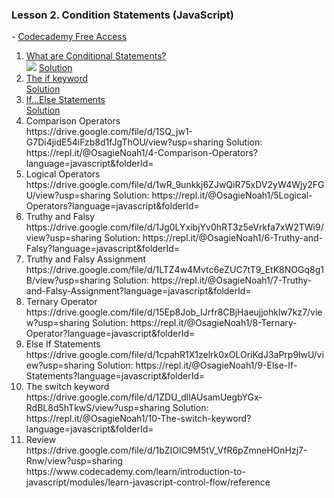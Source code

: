 <h3>Lesson 2. Condition Statements (JavaScript)</h3> - <a href="http://ssqt.co/mQfpbL0">Codecademy Free Access</a>
<ol>
<li><a href="https://drive.google.com/file/d/1YV5d5znz9-uk3FaF0kcvB-ikHlxpzN0j/view?usp=sharing">What are Conditional Statements?<a></li>
<img src="https://s3.amazonaws.com/codecademy-content/courses/learn-javascript-conditionals/control_flow_diagram_v5.svg"/>
<a href="https://repl.it/@OsagieNoah1/2-Conditional-Statements?language=javascript&folderId=">Solution</a>
<li><a href="https://drive.google.com/file/d/13m9x0-KxrH7JFcmFraXlDA89_HglelA_/view?usp=sharing">The if keyword</a></li>
  <a href="https://repl.it/@OsagieNoah1/2-The-if-keyword=">Solution</a>
<li><a href="https://drive.google.com/file/d/1uGCuCJ6wg_CYPwxxIG5iXR1ez-6bWyR3/view?usp=sharing">If...Else Statements</a></li>
  <a href="https://repl.it/@OsagieNoah1/3-IfElse-Statements?language=javascript&folderId=">Solution</a>
<li>Comparison Operators</li>
https://drive.google.com/file/d/1SQ_jw1-G7Di4jidE54iFzb8d1fJgThOU/view?usp=sharing
Solution: https://repl.it/@OsagieNoah1/4-Comparison-Operators?language=javascript&folderId=
<li>Logical Operators</li>
https://drive.google.com/file/d/1wR_9unkkj6ZJwQiR75xDV2yW4Wjy2FGU/view?usp=sharing
Solution: https://repl.it/@OsagieNoah1/5Logical-Operators?language=javascript&folderId=
<li>Truthy and Falsy</li>
https://drive.google.com/file/d/1Jg0LYxibjYv0hRT3z5eVrkfa7xW2TWi9/view?usp=sharing
Solution: https://repl.it/@OsagieNoah1/6-Truthy-and-Falsy?language=javascript&folderId=
<li>Truthy and Falsy Assignment</li>
https://drive.google.com/file/d/1LTZ4w4Mvtc6eZUC7tT9_EtK8NOGq8g1B/view?usp=sharing
Solution: https://repl.it/@OsagieNoah1/7-Truthy-and-Falsy-Assignment?language=javascript&folderId=
<li>Ternary Operator</li>
https://drive.google.com/file/d/15Ep8Job_IJrfr8CBjHaeujjohklw7kz7/view?usp=sharing
Solution: https://repl.it/@OsagieNoah1/8-Ternary-Operator?language=javascript&folderId=
<li>Else If Statements</li>
https://drive.google.com/file/d/1cpahR1X1zelrk0xOLOriKdJ3aPrp9lwU/view?usp=sharing
Solution: https://repl.it/@OsagieNoah1/9-Else-If-Statements?language=javascript&folderId=
<li>The switch keyword</li>
https://drive.google.com/file/d/1ZDU_dllAUsamUegbYGx-RdBL8d5hTkwS/view?usp=sharing
Solution: https://repl.it/@OsagieNoah1/10-The-switch-keyword?language=javascript&folderId=
<li>Review</li>
https://drive.google.com/file/d/1bZIOlC9M5tV_VfR6pZmneHOnHzj7-Rnw/view?usp=sharing
https://www.codecademy.com/learn/introduction-to-javascript/modules/learn-javascript-control-flow/reference
</ol>
